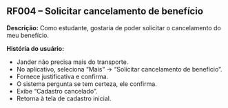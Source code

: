 ## RF004 – Solicitar cancelamento de benefício
**Descrição:** Como estudante, gostaria de poder solicitar o cancelamento do meu benefício.

**História do usuário:**
- Jander não precisa mais do transporte.
- No aplicativo, seleciona “Mais” → “Solicitar cancelamento de benefício”.
- Fornece justificativa e confirma.
- O sistema pergunta se tem certeza, ele confirma.
- Exibe “Cadastro cancelado”.
- Retorna à tela de cadastro inicial.
